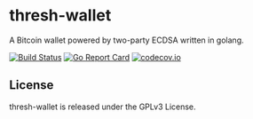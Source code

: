 # thresh-wallet

A Bitcoin wallet powered by two-party ECDSA written in golang.

[![Build Status](https://travis-ci.org/keyfuse/thresh-wallet.png)](https://travis-ci.org/keyfuse/thresh-wallet) [![Go Report Card](https://goreportcard.com/badge/github.com/keyfuse/thresh-wallet)](https://goreportcard.com/report/github.com/keyfuse/thresh-wallet) [![codecov.io](https://codecov.io/gh/keyfuse/thresh-wallet/graphs/badge.svg)](https://codecov.io/gh/keyfuse/thresh-wallet/branch/master)

## License

thresh-wallet is released under the GPLv3 License.
